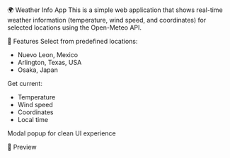 🌍 Weather Info App
This is a simple web application that shows real-time weather information (temperature, wind speed, and coordinates) for selected locations using the Open-Meteo API.

🔧 Features
Select from predefined locations:
  - Nuevo Leon, Mexico
  - Arlington, Texas, USA
  - Osaka, Japan

Get current:
  - Temperature
  - Wind speed
  - Coordinates
  - Local time

Modal popup for clean UI experience

📸 Preview

